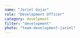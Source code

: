 ```yaml
---
name: "Jariel Gojar"
role: "Development Officer"
category: develpment
filter: "development"
photo: "team-development-jariel"
---
```

